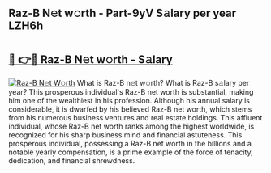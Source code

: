 ## Raz-B N𝚎t w𝚘rth - Part-9yV S𝚊lary per year LZH6h

# <h2><a href="http://gc1s9wd.nevu.top/?p=Raz-B">🔗 👉🔴 Raz-B N𝚎t w𝚘rth - S𝚊lary</a></h2>

[![Raz-B N𝚎t W𝚘rth](https://i.imgur.com/Oavwk0R.jpeg)](http://gc1s9wd.nevu.top/?p=Raz-B)
What is Raz-B n𝚎t w𝚘rth? What is Raz-B s𝚊lary per year?
This prosperous individual's Raz-B net worth is substantial, making him one of the wealthiest in his profession. Although his annual salary is considerable, it is dwarfed by his believed Raz-B net worth, which stems from his numerous business ventures and real estate holdings. This affluent individual, whose Raz-B net worth ranks among the highest worldwide, is recognized for his sharp business mind and financial astuteness. This prosperous individual, possessing a Raz-B net worth in the billions and a notable yearly compensation, is a prime example of the force of tenacity, dedication, and financial shrewdness.
